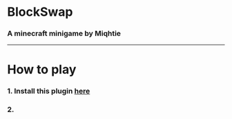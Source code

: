 # BlockSwap
### A minecraft minigame by Miqhtie

---

# How to play

### 1. Install this plugin [here](https://github.com/miqhtiedev/blockswap/releases/latest)
### 2. 